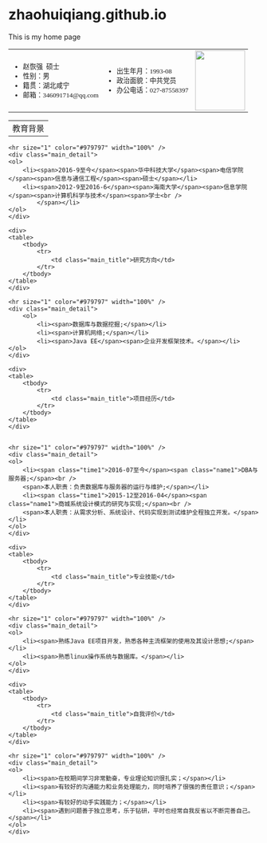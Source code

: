 # zhaohuiqiang.github.io
This is my home page

<table class="basic_table" cellspacing="0" cellpadding="0" border="0" width="100%">
    <tbody>
        <tr style="font-size:10.0pt;font-family:宋体">
            <td class="basic_td1">
                <ul>
                    <li><span class="basic_name">赵恢强</span>&nbsp; <span>硕士<br />
                    </span></li>
                    <li><span>性别：男<br />
                    </span></li>
                    <li><span>籍贯：湖北咸宁<br />
                    </span></li>
                    <li><span>邮箱：346091714@qq.com<br />
                    </span></li>
                </ul>
            </td> 
            <td class="basic_td2">
                <ul>
                    <li><span>出生年月：1993-08</span></li>
                    <li><span>政治面貌：中共党员<br />
                    </span></li>
                    <li><span>办公电话：027-87558397</span></li>
                </ul>
            </td>
            <td style="text-align: right"><img src="https://cmis.csdc.info/upload/selfspace/zhaohq/image/20170421203713546.JPG" class="imgline" height="120" width="100" alt="" /></td>
        </tr>
    </tbody>
</table>

<div class="main_content">
    <div>
    <table>
        <tbody>
            <tr>
                <td class="main_title">教育背景</td>
            </tr>
        </tbody>
    </table>
    </div>

    <hr size="1" color="#979797" width="100%" />
    <div class="main_detail">
    <ol>
        <li><span>2016-9至今</span><span>华中科技大学</span><span>电信学院</span><span>信息与通信工程</span><span>硕士</span></li>
        <li><span>2012-9至2016-6</span><span>海南大学</span><span>信息学院</span><span>计算机科学与技术</span><span>学士<br />
            </span></li>
    </ol>
    </div>

    <div>
    <table>
        <tbody>
            <tr>
                <td class="main_title">研究方向</td>
            </tr>
        </tbody>
    </table>
    </div>

    <hr size="1" color="#979797" width="100%" />
    <div class="main_detail">
        <ol>
            <li><span>数据库与数据挖掘;</span></li>
            <li><span>计算机网络;</span></li>
            <li><span>Java EE</span><span>企业开发框架技术。</span></li>
    </ol>
    </div>

    <div>
    <table>
        <tbody>
            <tr>
                <td class="main_title">项目经历</td>
            </tr>
        </tbody>
    </table>
    </div>


    <hr size="1" color="#979797" width="100%" />
    <div class="main_detail">
    <ol>
        <li><span class="time1">2016-07至今</span><span class="name1">DBA与服务器;</span><br />
        <span>本人职责：负责数据库与服务器的运行与维护;</span></li>
        <li><span class="time1">2015-12至2016-04</span><span class="name1">商城系统设计模式的研究与实现;</span><br />
        <span>本人职责：从需求分析、系统设计、代码实现到测试维护全程独立开发。</span></li>
    </ol>
    </div>

    <div>
    <table>
        <tbody>
            <tr>
                <td class="main_title">专业技能</td>
            </tr>
        </tbody>
    </table>
    </div>

    <hr size="1" color="#979797" width="100%" />
    <div class="main_detail">
    <ol>
        <li><span>熟练Java EE项目开发，熟悉各种主流框架的使用及其设计思想;</span></li>
        <li><span>熟悉linux操作系统与数据库。</span></li>
    </ol>
    </div>

    <div>
    <table>
        <tbody>
            <tr>
                <td class="main_title">自我评价</td>
            </tr>
        </tbody>
    </table>
    </div>

    <hr size="1" color="#979797" width="100%" />
    <div class="main_detail">
    <ol>
        <li><span>在校期间学习非常勤奋，专业理论知识很扎实；</span></li>
        <li><span>有较好的沟通能力和业务处理能力，同时培养了很强的责任意识；</span></li>
        <li><span>有较好的动手实践能力；</span></li>
        <li><span>遇到问题善于独立思考，乐于钻研，平时也经常自我反省以不断完善自己。</span></li>
    </ol>
    </div>
</div>
